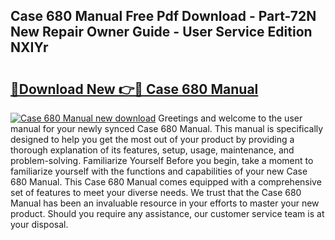 ## Case 680 Manual Free Pdf Download - Part-72N New Repair Owner Guide - User Service Edition NXIYr

# <h2><a href="http://bc91223.oget.top/?id=Case+680+Manual">🔗Download New 👉🔴 Case 680 Manual</a></h2>

[![Case 680 Manual new download](https://i.imgur.com/5g1atiW.png)](http://bc91223.oget.top/?id=Case+680+Manual)
Greetings and welcome to the user manual for your newly synced Case 680 Manual. This manual is specifically designed to help you get the most out of your product by providing a thorough explanation of its features, setup, usage, maintenance, and problem-solving. Familiarize Yourself Before you begin, take a moment to familiarize yourself with the functions and capabilities of your new Case 680 Manual. This Case 680 Manual comes equipped with a comprehensive set of features to meet your diverse needs. We trust that the Case 680 Manual has been an invaluable resource in your efforts to master your new product. Should you require any assistance, our customer service team is at your disposal.
